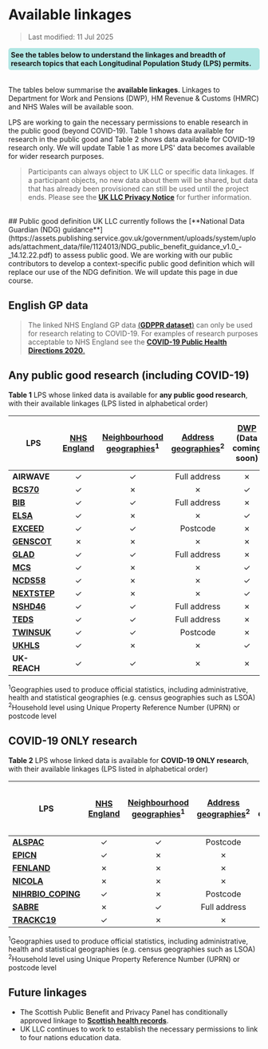 # Available linkages
>Last modified: 11 Jul 2025

<div style="background-color: rgba(0, 178, 169, 0.3); padding: 5px; border-radius: 5px;"><strong>See the tables below to understand the linkages and breadth of research topics that each Longitudinal Population Study (LPS) permits.</strong></div>  
<br>

The tables below summarise the **available linkages**. Linkages to Department for Work and Pensions (DWP), HM Revenue & Customs (HMRC) and NHS Wales  will be available soon. 

LPS are working to gain the necessary permissions to enable research in the public good (beyond COVID-19). Table 1 shows data available for research in the public good and Table 2 shows data available for COVID-19 research only. We will update Table 1 as more LPS' data becomes available for wider research purposes. 
<br>

>Participants can always object to UK LLC or specific data linkages. If a participant objects, no new data about them will be shared, but  data that has already been provisioned can still be used until the project ends. Please see the [**UK LLC Privacy Notice**](https://ukllc.ac.uk/privacy-policy) for further information.
<br>
## Public good definition
UK LLC currently follows the [**National Data Guardian (NDG) guidance**](https://assets.publishing.service.gov.uk/government/uploads/system/uploads/attachment_data/file/1124013/NDG_public_benefit_guidance_v1.0_-_14.12.22.pdf) to assess public good. We are working with our public contributors to develop a context-specific public good definition which will replace our use of the NDG definition. We will update this page in due course. 

## English GP data
>The linked NHS England GP data [(**GDPPR dataset**)](../linked_health_data/NHS_England/Primary_care_datasets/GDPPR/GDPPR.ipynb) can only be used for research relating to COVID-19. For examples of research purposes acceptable to NHS England see the [**COVID-19 Public Health Directions 2020**.](https://digital.nhs.uk/about-nhs-digital/corporate-information-and-documents/directions-and-data-provision-notices/secretary-of-state-directions/covid-19-public-health-directions-2020)  

## Any public good research (including COVID-19)

**Table 1** LPS whose linked data is available for **any public good research**, with their available linkages (LPS listed in alphabetical order)

|**LPS**|[**NHS England**](../linked_health_data/NHS_England/NHSE_intro.md)|[**Neighbourhood geographies**](../linked_geo_data/Place_based_intro.md)<sup>1</sup>|[**Address geographies**](../linked_geo_data/Place_based_intro.md)<sup>2</sup>|[**DWP**](../linked_admin_data/DWP_data/DWP_data.md) (Data coming soon)|[**HMRC**](../linked_admin_data/HMRC_data/HMRC_data.md) (Data coming soon)|[**NHS Wales**](../linked_health_data/NHS_Wales/NHSW_intro.md) (Data coming soon)|
|---|:---:|:---:|:---:|:---:|:---:|:---:|
|**AIRWAVE**|✓|✓|Full address|✗|✗|✗|
|[**BCS70**](../LPS_data/LPS%20profiles/BCS70.ipynb)|✓|✗|✗|✓|✓|✓|
|[**BIB**](../LPS_data/LPS%20profiles/BIB.ipynb)|✓|✓|Full address|✗|✗|✓|
|[**ELSA**](../LPS_data/LPS%20profiles/ELSA.ipynb)|✓|✗|✗|✓|✓|✗|
|[**EXCEED**](../LPS_data/LPS%20profiles/EXCEED.ipynb)|✓|✓|Postcode|✗|✗|✓|
|[**GENSCOT**](../LPS_data/LPS%20profiles/GENSCOT.ipynb)|✗|✗|✗|✗|✗|✗|
|[**GLAD**](../LPS_data/LPS%20profiles/GLAD.ipynb)|✓|✓|Full address|✗|✗|✓|
|[**MCS**](../LPS_data/LPS%20profiles/MCS.ipynb)|✓|✗|✗|✓|✓|✓|
|[**NCDS58**](../LPS_data/LPS%20profiles/NCDS58.ipynb)|✓|✗|✗|✓|✓|✓|
|[**NEXTSTEP**](../LPS_data/LPS%20profiles/NEXTSTEP.ipynb)|✓|✗|✗|✓|✓|✓|
|[**NSHD46**](../LPS_data/LPS%20profiles/NSHD46.ipynb)|✓|✓|Full address|✗|✗|✗|
|[**TEDS**](../LPS_data/LPS%20profiles/TEDS.ipynb)|✓|✓|Full address|✗|✗|✗|
|[**TWINSUK**](../LPS_data/LPS%20profiles/TWINSUK.ipynb)|✓|✓|Postcode|✗|✗|✗|
|[**UKHLS**](../LPS_data/LPS%20profiles/UKHLS.ipynb)|✓|✗|✗|✓|✓|✓|
|**UK-REACH**|✓|✓|✗|✗|✗|✓|

<sup>1</sup>Geographies used to produce official statistics, including administrative, health and statistical geographies (e.g. census geographies such as LSOA)  
<sup>2</sup>Household level using Unique Property Reference Number (UPRN) or postcode level

## COVID-19 ONLY research 

**Table 2** LPS whose linked data is available for **COVID-19 ONLY research**, with their available linkages (LPS listed in alphabetical order)

|**LPS**|[**NHS England**](../linked_health_data/NHS_England/NHSE_intro.md)|[**Neighbourhood geographies**](../linked_geo_data/Place_based_intro.md)<sup>1</sup>|[**Address geographies**](../linked_geo_data/Place_based_intro.md)<sup>2</sup>|[**DWP**](../linked_admin_data/DWP_data/DWP_data.md) (Data coming soon)|[**HMRC**](../linked_admin_data/HMRC_data/HMRC_data.md) (Data coming soon)|[**NHS Wales**](../linked_health_data/NHS_Wales/NHSW_intro.md) (Data coming soon)|
|---|:---:|:---:|:---:|:---:|:---:|:---:|
|[**ALSPAC**](../LPS_data/LPS%20profiles/ALSPAC.ipynb)|✓|✓|Postcode|✓|✓|✓|
|[**EPICN**](../LPS_data/LPS%20profiles/EPICN.ipynb)|✓|✗|✗|✗|✗|✗|
|[**FENLAND**](../LPS_data/LPS%20profiles/FENLAND.ipynb)|✗|✗|✗|✗|✗|✗|
|[**NICOLA**](../LPS_data/LPS%20profiles/NICOLA.ipynb)|✗|✗|✗|✗|✗|✗|
|[**NIHRBIO_COPING**](../LPS_data/LPS%20profiles/NIHRBIO_COPING.ipynb)|✓|✗|Postcode|✗|✗|✓|
|[**SABRE**](../LPS_data/LPS%20profiles/SABRE.ipynb)|✗|✓|Full address|✗|✗|✗|
|[**TRACKC19**](../LPS_data/LPS%20profiles/TRACKC19.ipynb)|✓|✗|✗|✗|✗|✓|

<sup>1</sup>Geographies used to produce official statistics, including administrative, health and statistical geographies (e.g. census geographies such as LSOA)  
<sup>2</sup>Household level using Unique Property Reference Number (UPRN) or postcode level



## Future linkages

* The Scottish Public Benefit and Privacy Panel has conditionally approved linkage to [**Scottish health records**](../linked_health_data/NHS_Scotland/NHSS_intro.md). 
* UK LLC continues to work to establish the necessary permissions to link to four nations education data.
